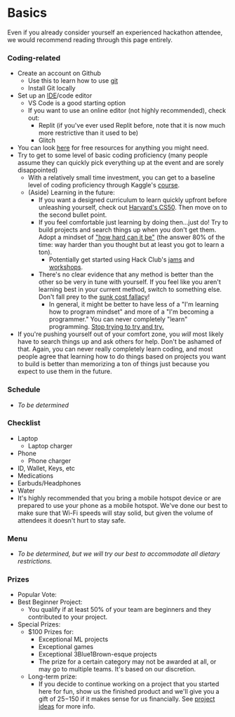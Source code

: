 # Basics

Even if you already consider yourself an experienced hackathon attendee, we would recommend reading through this page entirely.

### Coding-related

* Create an account on Github&#x20;
  * Use this to learn how to use [git](https://www.youtube.com/watch?v=8Dd7KRpKeaE)
  * Install Git locally&#x20;
* Set up an [IDE](https://en.wikipedia.org/wiki/Integrated_development_environment)/code editor
  * VS Code is a good starting option
  * If you want to use an online editor (not highly recommended), check out:
    * Replit (if you've ever used Replit before, note that it is now much more restrictive than it used to be)
    * Glitch
* You can look [here](https://free-for.dev) for free resources for anything you might need.
* Try to get to some level of basic coding proficiency (many people assume they can quickly pick everything up at the event and are sorely disappointed)
  * With a relatively small time investment, you can get to a baseline level of coding proficiency through Kaggle's [course](https://www.kaggle.com/learn/intro-to-programming).&#x20;
  * (Aside) Learning in the future:
    * If you want a designed curriculum to learn quickly upfront before unleashing yourself, check out [Harvard's CS50](https://cs50.harvard.edu/x/2024/). Then move on to the second bullet point.
    * If you feel comfortable just learning by doing then...just do! Try to build projects and search things up when you don't get them. Adopt a mindset of ["how hard can it be"](https://jacobgw.com/blog/advice/2023/05/20/advice-about-programming.html) (the answer 80% of the time: way harder than you thought but at least you got to learn a ton).&#x20;
      * Potentially get started using Hack Club's [jams](https://jams.hackclub.com/) and [workshops](https://workshops.hackclub.com/).&#x20;
    * There's no clear evidence that any method is better than the other so be very in tune with yourself. If you feel like you aren't learning best in your current method, switch to something else. Don't fall prey to the [sunk cost fallacy](https://www.google.com/search?q=sunk+cost+fallacy\&oq=sunk+cost+fallacy\&sourceid=chrome\&ie=UTF-8)!
      * In general, it might be better to have less of a "I'm learning how to program mindset" and more of a "I'm becoming a programmer." You can never completely "learn" programming. [Stop trying to try and try.](https://mindingourway.com/stop-trying-to-try-and-try/)
* If you're pushing yourself out of your comfort zone, you _will_ most likely have to search things up and ask others for help. Don't be ashamed of that. Again, you can never really completely learn coding, and most people agree that learning how to do things based on projects you want to build is better than memorizing a ton of things just because you expect to use them in the future.&#x20;

### Schedule

* _To be determined_

### Checklist

* Laptop&#x20;
  * Laptop charger
* Phone&#x20;
  * Phone charger&#x20;
* ID, Wallet, Keys, etc
* Medications
* Earbuds/Headphones
* Water&#x20;
* It's highly recommended that you bring a mobile hotspot device or are prepared to use your phone as a mobile hotspot. We've done our best to make sure that Wi-Fi speeds will stay solid, but given the volume of attendees it doesn't hurt to stay safe.

### Menu

* _To be determined, but we will try our best to accommodate all dietary restrictions._

### Prizes

* Popular Vote:&#x20;
* Best Beginner Project:&#x20;
  * You qualify if at least 50% of your team are beginners and they contributed to your project.&#x20;
* &#x20;Special Prizes:
  * $100 Prizes for:
    * Exceptional ML projects
    * Exceptional games
    * Exceptional 3Blue1Brown-esque projects
    * The prize for a certain category may not be awarded at all, or may go to multiple teams. It's based on our discretion.&#x20;
  * Long-term prize:
    * If you decide to continue working on a project that you started here for fun, show us the finished product and we'll give you a gift of $25-$150 if it makes sense for us financially. See [project ideas](project-ideas.md) for more info.
